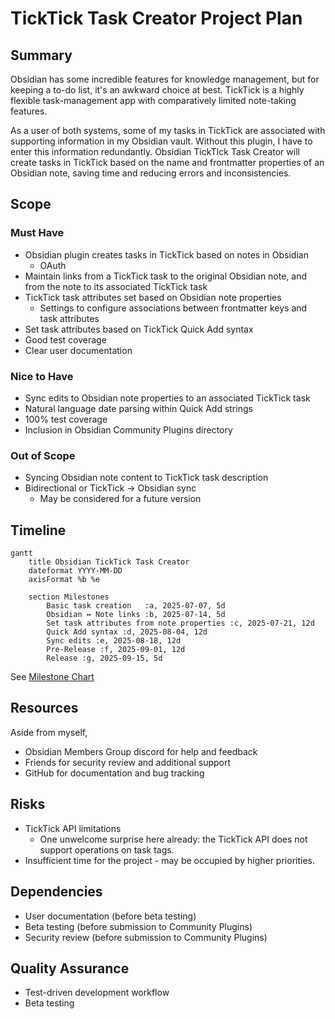 # TickTick Task Creator Project Plan

## Summary

Obsidian has some incredible features for knowledge management, but for keeping a to-do list, it's an awkward choice at best. TickTick is a highly flexible task-management app with comparatively limited note-taking features.

As a user of both systems, some of my tasks in TickTick are associated with supporting information in my Obsidian vault. Without this plugin, I have to enter this information redundantly. Obsidian TickTIck Task Creator will create tasks in TickTick based on the name and frontmatter properties of an Obsidian note, saving time and reducing errors and inconsistencies.

## Scope

### Must Have

- Obsidian plugin creates tasks in TickTick based on notes in Obsidian
  - OAuth
- Maintain links from a TickTick task to the original Obsidian note, and from the note to its associated TickTick task
- TickTick task attributes set based on Obsidian note properties
  - Settings to configure associations between frontmatter keys and task attributes
- Set task attributes based on TickTick Quick Add syntax
- Good test coverage
- Clear user documentation

### Nice to Have

- Sync edits to Obsidian note properties to an associated TickTick task
- Natural language date parsing within Quick Add strings
- 100% test coverage
- Inclusion in Obsidian Community Plugins directory

### Out of Scope

- Syncing Obsidian note content to TickTick task description
- Bidirectional or TickTick → Obsidian sync
  - May be considered for a future version

## Timeline

```mermaid
gantt
    title Obsidian TickTick Task Creator
    dateformat YYYY-MM-DD
    axisFormat %b %e

    section Milestones
        Basic task creation   :a, 2025-07-07, 5d
        Obsidian ↔ Note links :b, 2025-07-14, 5d
        Set task attributes from note properties :c, 2025-07-21, 12d
        Quick Add syntax :d, 2025-08-04, 12d
        Sync edits :e, 2025-08-18, 12d
        Pre-Release :f, 2025-09-01, 12d
        Release :g, 2025-09-15, 5d
```

See [Milestone Chart](milestones.md)

## Resources

Aside from myself,

- Obsidian Members Group discord for help and feedback
- Friends for security review and additional support
- GitHub for documentation and bug tracking

## Risks

- TickTick API limitations
  - One unwelcome surprise here already: the TickTick API does not support operations on task tags.
- Insufficient time for the project - may be occupied by higher priorities.

## Dependencies

- User documentation (before beta testing)
- Beta testing (before submission to Community Plugins)
- Security review (before submission to Community Plugins)

## Quality Assurance

- Test-driven development workflow
- Beta testing
